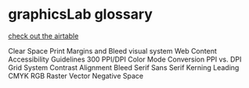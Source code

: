 # graphicsLab glossary

[check out the airtable](https://airtable.com/appaVpmNoC3bpTDYA/tblB4mk97DpXsVm2x/viwv6wrVSQFOPDlqj?blocks=hide)

Clear Space
Print Margins and Bleed
visual system
Web Content Accessibility Guidelines 
300 PPI/DPI
Color Mode Conversion
PPI vs. DPI
Grid System
Contrast
Alignment
Bleed
Serif
Sans Serif
Kerning
Leading
CMYK
RGB
Raster
Vector
Negative Space